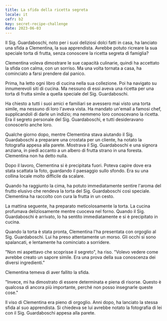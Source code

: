 ```yaml
---
title: La sfida della ricetta segreta
locale: it
cefr: b2
key: secret-recipe-challenge
date: 2023-06-03
---
```


Il Sig. Guardaboschi, noto per i suoi deliziosi dolci fatti in casa, ha lanciato una sfida a Clementina, la sua apprendista. Avrebbe potuto ricreare la sua speciale torta di frutta, senza conoscere la ricetta segreta di famiglia?

Clementina voleva dimostrare le sue capacità culinarie, quindi ha accettato la sfida con calma, con un sorriso. Ma una volta tornata a casa, ha cominciato a farsi prendere dal panico.

Prima, ha letto ogni libro di cucina nella sua collezione. Poi ha navigato su innumerevoli siti di cucina. Ma nessuno di essi aveva una ricetta per una torta di frutta simile a quella speciale del Sig. Guardaboschi.

Ha chiesto a tutti i suoi amici e familiari se avessero mai visto una torta simile, ma nessuno di loro l'aveva vista. Ha mandato un'email a famosi chef, supplicandoli di darle un indizio; ma nemmeno loro conoscevano la ricetta. Era il segreto personale del Sig. Guardaboschi, e tutti desideravano conoscerlo anche loro.

Qualche giorno dopo, mentre Clementina stava aiutando il Sig. Guardaboschi a preparare una crostata per un cliente, ha notato la fotografia appesa alla parete. Mostrava il Sig. Guardaboschi e una signora anziana, in piedi accanto a un albero di frutta strano in una foresta. Clementina non ha detto nulla.

Dopo il lavoro, Clementina si è precipitata fuori. Poteva capire dove era stata scattata la foto, guardando il paesaggio sullo sfondo. Era su una collina locale molto difficile da scalare.

Quando ha raggiunto la cima, ha potuto immediatamente sentire l'aroma del frutto elusivo che rendeva la torta del Sig. Guardaboschi così speciale. Clementina ha raccolto con cura la frutta in un cesto.

La mattina seguente, ha preparato meticolosamente la torta. La cucina profumava deliziosamente mentre cuoceva nel forno. Quando il Sig. Guardaboschi è arrivato, lo ha sentito immediatamente e si è precipitato in cucina.

Quando la torta è stata pronta, Clementina l'ha presentata con orgoglio al Sig. Guardaboschi. Lui ha preso attentamente un morso. Gli occhi si sono spalancati, e lentamente ha cominciato a sorridere.

"Non mi aspettavo che scoprisse il segreto", ha riso. "Volevo vedere come avrebbe creato un sapore simile. Era una prova della sua conoscenza dei diversi ingredienti."

Clementina temeva di aver fallito la sfida.

"Invece, mi ha dimostrato di essere determinata e piena di risorse. Questo è qualcosa di ancora più importante, perché non posso insegnarle queste cose."

Il viso di Clementina era pieno di orgoglio. Anni dopo, ha lanciato la stessa sfida al suo apprendista. Si chiedeva se lui avrebbe notato la fotografia di lei con il Sig. Guardaboschi appesa alla parete.